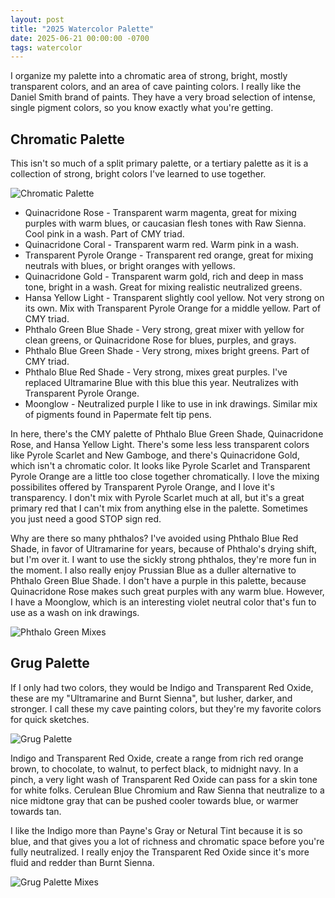 ```yaml
---
layout: post
title: "2025 Watercolor Palette"
date: 2025-06-21 00:00:00 -0700
tags: watercolor 
---
```


I organize my palette into a chromatic area of strong, bright, mostly
transparent colors, and an area of cave painting colors. I really like the
Daniel Smith brand of paints. They have a very broad selection of intense,
single pigment colors, so you know exactly what you're getting.

## Chromatic Palette

This isn't so much of a split primary palette, or a tertiary palette as it is a
collection of strong, bright colors I've learned to use together.

![Chromatic Palette](/assets/images/chromatic-palette.png)

  - Quinacridone Rose - Transparent warm magenta, great for mixing purples with
  warm blues, or caucasian flesh tones with Raw Sienna. Cool pink in a wash.
  Part of CMY triad.
  - Quinacridone Coral - Transparent warm red. Warm pink in a wash.
  - Transparent Pyrole Orange - Transparent red orange, great for mixing
  neutrals with blues, or bright oranges with yellows.
  - Quinacridone Gold - Transparent warm gold, rich and deep in mass tone, 
  bright in a wash. Great for mixing realistic neutralized greens.
  - Hansa Yellow Light - Transparent slightly cool yellow. Not very strong on
  its own. Mix with Transparent Pyrole Orange for a middle yellow. Part of CMY triad.
  - Phthalo Green Blue Shade - Very strong, great mixer with yellow for clean
  greens, or Quinacridone Rose for blues, purples, and grays.
  - Phthalo Blue Green Shade - Very strong, mixes bright greens. Part of CMY
  triad.
  - Phthalo Blue Red Shade - Very strong, mixes great purples. I've replaced
  Ultramarine Blue with this blue this year. Neutralizes with Transparent
  Pyrole Orange.
  - Moonglow - Neutralized purple I like to use in ink drawings. Similar mix
  of pigments found in Papermate felt tip pens.

In here, there's the CMY palette of Phthalo Blue Green Shade, Quinacridone
Rose, and Hansa Yellow Light. There's some less less transparent colors like
Pyrole Scarlet and New Gamboge, and there's Quinacridone Gold, which isn't a
chromatic color. It looks like Pyrole Scarlet and Transparent Pyrole Orange
are a little too close together chromatically. I love the mixing possibilites
offered by Transparent Pyrole Orange, and I love it's transparency. I don't
mix with Pyrole Scarlet much at all, but it's a great primary red that I
can't mix from anything else in the palette. Sometimes you just need a good
STOP sign red.

Why are there so many phthalos? I've avoided using Phthalo Blue Red Shade, in
favor of Ultramarine for years, because of Phthalo's drying shift, but I'm over
it. I want to use the sickly strong phthalos, they're more fun in the moment.
I also really enjoy Prussian Blue as a duller alternative to Phthalo Green Blue
Shade. I don't have a purple in this palette, because Quinacridone Rose makes
such great purples with any warm blue. However, I have a Moonglow, which is an
interesting violet neutral color that's fun to use as a wash on ink drawings.

![Phthalo Green Mixes](/assets/images/chromatic-palette-green-mixes.jpg)

## Grug Palette

If I only had two colors, they would be Indigo and Transparent Red Oxide, these
are my "Ultramarine and Burnt Sienna", but lusher, darker, and stronger. I call
these my cave painting colors, but they're my favorite colors for quick sketches.

![Grug Palette](/assets/images/grug-palette.png)

Indigo and Transparent Red Oxide, create a range from rich red orange brown, to
chocolate, to walnut, to perfect black, to midnight navy. In a pinch, a very
light wash of Transparent Red Oxide can pass for a skin tone for white folks.
Cerulean Blue Chromium and Raw Sienna that neutralize to a nice midtone gray
that can be pushed cooler towards blue, or warmer towards tan.

I like the Indigo more than Payne's Gray or Netural Tint because it is so blue,
and that gives you a lot of richness and chromatic space before you're fully
neutralized. I really enjoy the Transparent Red Oxide since it's more fluid and
redder than Burnt Sienna.

![Grug Palette Mixes](/assets/images/grug-palette-mixes.jpg)

